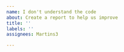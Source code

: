 ```yaml
---
name: I don't understand the code
about: Create a report to help us improve
title: ''
labels: ''
assignees: Martins3

---
```

